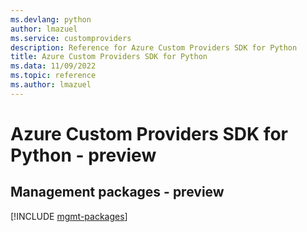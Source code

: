 ```yaml
---
ms.devlang: python
author: lmazuel
ms.service: customproviders
description: Reference for Azure Custom Providers SDK for Python
title: Azure Custom Providers SDK for Python
ms.data: 11/09/2022
ms.topic: reference
ms.author: lmazuel
---
```

# Azure Custom Providers SDK for Python - preview

## Management packages - preview
[!INCLUDE [mgmt-packages](custom-providers-mgmt-index.md)]
